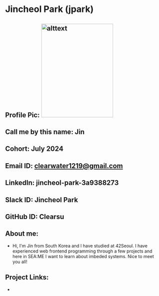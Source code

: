 # Jincheol Park (jpark)
## Profile Pic: <img src="https://github.com/Clearsu/SEA-ME-Students/assets/67998022/f4a6a67f-2a34-4fb9-aa43-7dbb3c43a01d" alt="alttext" width="230" height="300">
## Call me by this name: Jin
## Cohort: July 2024
## Email ID: clearwater1219@gmail.com
## LinkedIn: jincheol-park-3a9388273
## Slack ID: Jincheol Park
## GitHub ID: Clearsu
## About me: 
- Hi, I'm Jin from South Korea and I have studied at 42Seoul. I have experienced web frontend programming through a few projects and here in SEA:ME I want to learn about imbeded systems. Nice to meet you all!
## Project Links:
- 

